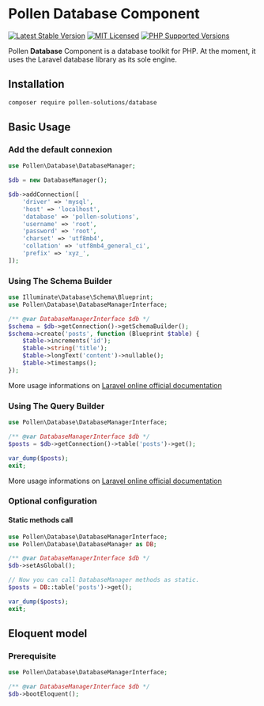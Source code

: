 # Pollen Database Component

[![Latest Stable Version](https://img.shields.io/packagist/v/pollen-solutions/database.svg?style=for-the-badge)](https://packagist.org/packages/pollen-solutions/database)
[![MIT Licensed](https://img.shields.io/badge/license-MIT-green?style=for-the-badge)](LICENSE.md)
[![PHP Supported Versions](https://img.shields.io/badge/PHP->=7.4-8892BF?style=for-the-badge&logo=php)](https://www.php.net/supported-versions.php)

Pollen **Database** Component is a database toolkit for PHP. 
At the moment, it uses the Laravel database library as its sole engine.

## Installation

```bash
composer require pollen-solutions/database
```

## Basic Usage

### Add the default connexion

```php
use Pollen\Database\DatabaseManager;

$db = new DatabaseManager();

$db->addConnection([
    'driver' => 'mysql',
    'host' => 'localhost',
    'database' => 'pollen-solutions',
    'username' => 'root',
    'password' => 'root',
    'charset' => 'utf8mb4',
    'collation' => 'utf8mb4_general_ci',
    'prefix' => 'xyz_',
]);
```

### Using The Schema Builder

```php
use Illuminate\Database\Schema\Blueprint;
use Pollen\Database\DatabaseManagerInterface;

/** @var DatabaseManagerInterface $db */
$schema = $db->getConnection()->getSchemaBuilder();
$schema->create('posts', function (Blueprint $table) {
    $table->increments('id');
    $table->string('title');
    $table->longText('content')->nullable();
    $table->timestamps();
});

```

More usage informations on [Laravel online official documentation](https://laravel.com/docs/8.x/migrations#tables)


### Using The Query Builder

```php
use Pollen\Database\DatabaseManagerInterface;

/** @var DatabaseManagerInterface $db */
$posts = $db->getConnection()->table('posts')->get();

var_dump($posts);
exit;
```

More usage informations on [Laravel online official documentation](https://laravel.com/docs/8.x/queries)

### Optional configuration

#### Static methods call

```php
use Pollen\Database\DatabaseManagerInterface;
use Pollen\Database\DatabaseManager as DB;

/** @var DatabaseManagerInterface $db */
$db->setAsGlobal();

// Now you can call DatabaseManager methods as static.
$posts = DB::table('posts')->get();

var_dump($posts);
exit;
```

## Eloquent model

### Prerequisite

```php
use Pollen\Database\DatabaseManagerInterface;

/** @var DatabaseManagerInterface $db */
$db->bootEloquent();
```
